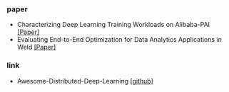 ### paper
- Characterizing Deep Learning Training Workloads on Alibaba-PAI [[Paper]](https://arxiv.org/pdf/1910.05930.pdf)
- Evaluating End-to-End Optimization for Data Analytics Applications in Weld [[Paper]](http://www.vldb.org/pvldb/vol11/p1002-palkar.pdf)


### link
- Awesome-Distributed-Deep-Learning [[github]](https://github.com/bharathgs/Awesome-Distributed-Deep-Learning/blob/master/README.md#frameworks)
